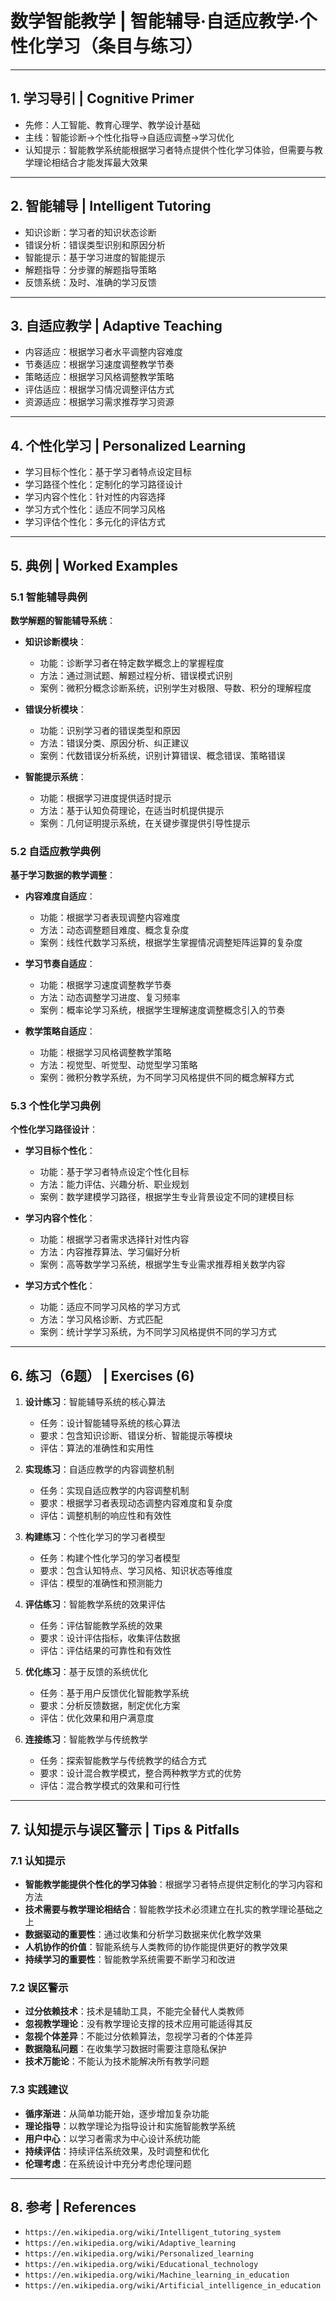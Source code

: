 # 数学智能教学 | 智能辅导·自适应教学·个性化学习（条目与练习）

---

## 1. 学习导引 | Cognitive Primer

- 先修：人工智能、教育心理学、教学设计基础
- 主线：智能诊断→个性化指导→自适应调整→学习优化
- 认知提示：智能教学系统能根据学习者特点提供个性化学习体验，但需要与教学理论相结合才能发挥最大效果

---

## 2. 智能辅导 | Intelligent Tutoring

- 知识诊断：学习者的知识状态诊断
- 错误分析：错误类型识别和原因分析
- 智能提示：基于学习进度的智能提示
- 解题指导：分步骤的解题指导策略
- 反馈系统：及时、准确的学习反馈

---

## 3. 自适应教学 | Adaptive Teaching

- 内容适应：根据学习者水平调整内容难度
- 节奏适应：根据学习速度调整教学节奏
- 策略适应：根据学习风格调整教学策略
- 评估适应：根据学习情况调整评估方式
- 资源适应：根据学习需求推荐学习资源

---

## 4. 个性化学习 | Personalized Learning

- 学习目标个性化：基于学习者特点设定目标
- 学习路径个性化：定制化的学习路径设计
- 学习内容个性化：针对性的内容选择
- 学习方式个性化：适应不同学习风格
- 学习评估个性化：多元化的评估方式

---

## 5. 典例 | Worked Examples

### 5.1 智能辅导典例

**数学解题的智能辅导系统**：

- **知识诊断模块**：
  - 功能：诊断学习者在特定数学概念上的掌握程度
  - 方法：通过测试题、解题过程分析、错误模式识别
  - 案例：微积分概念诊断系统，识别学生对极限、导数、积分的理解程度

- **错误分析模块**：
  - 功能：识别学习者的错误类型和原因
  - 方法：错误分类、原因分析、纠正建议
  - 案例：代数错误分析系统，识别计算错误、概念错误、策略错误

- **智能提示系统**：
  - 功能：根据学习进度提供适时提示
  - 方法：基于认知负荷理论，在适当时机提供提示
  - 案例：几何证明提示系统，在关键步骤提供引导性提示

### 5.2 自适应教学典例

**基于学习数据的教学调整**：

- **内容难度自适应**：
  - 功能：根据学习者表现调整内容难度
  - 方法：动态调整题目难度、概念复杂度
  - 案例：线性代数学习系统，根据学生掌握情况调整矩阵运算的复杂度

- **学习节奏自适应**：
  - 功能：根据学习速度调整教学节奏
  - 方法：动态调整学习进度、复习频率
  - 案例：概率论学习系统，根据学生理解速度调整概念引入的节奏

- **教学策略自适应**：
  - 功能：根据学习风格调整教学策略
  - 方法：视觉型、听觉型、动觉型学习策略
  - 案例：微积分教学系统，为不同学习风格提供不同的概念解释方式

### 5.3 个性化学习典例

**个性化学习路径设计**：

- **学习目标个性化**：
  - 功能：基于学习者特点设定个性化目标
  - 方法：能力评估、兴趣分析、职业规划
  - 案例：数学建模学习路径，根据学生专业背景设定不同的建模目标

- **学习内容个性化**：
  - 功能：根据学习者需求选择针对性内容
  - 方法：内容推荐算法、学习偏好分析
  - 案例：高等数学学习系统，根据学生专业需求推荐相关数学内容

- **学习方式个性化**：
  - 功能：适应不同学习风格的学习方式
  - 方法：学习风格诊断、方式匹配
  - 案例：统计学学习系统，为不同学习风格提供不同的学习方式

---

## 6. 练习（6题） | Exercises (6)

1) **设计练习**：智能辅导系统的核心算法
   - 任务：设计智能辅导系统的核心算法
   - 要求：包含知识诊断、错误分析、智能提示等模块
   - 评估：算法的准确性和实用性

2) **实现练习**：自适应教学的内容调整机制
   - 任务：实现自适应教学的内容调整机制
   - 要求：根据学习者表现动态调整内容难度和复杂度
   - 评估：调整机制的响应性和有效性

3) **构建练习**：个性化学习的学习者模型
   - 任务：构建个性化学习的学习者模型
   - 要求：包含认知特点、学习风格、知识状态等维度
   - 评估：模型的准确性和预测能力

4) **评估练习**：智能教学系统的效果评估
   - 任务：评估智能教学系统的效果
   - 要求：设计评估指标，收集评估数据
   - 评估：评估结果的可靠性和有效性

5) **优化练习**：基于反馈的系统优化
   - 任务：基于用户反馈优化智能教学系统
   - 要求：分析反馈数据，制定优化方案
   - 评估：优化效果和用户满意度

6) **连接练习**：智能教学与传统教学
   - 任务：探索智能教学与传统教学的结合方式
   - 要求：设计混合教学模式，整合两种教学方式的优势
   - 评估：混合教学模式的效果和可行性

---

## 7. 认知提示与误区警示 | Tips & Pitfalls

### 7.1 认知提示

- **智能教学能提供个性化的学习体验**：根据学习者特点提供定制化的学习内容和方法
- **技术需要与教学理论相结合**：智能教学技术必须建立在扎实的教学理论基础之上
- **数据驱动的重要性**：通过收集和分析学习数据来优化教学效果
- **人机协作的价值**：智能系统与人类教师的协作能提供更好的教学效果
- **持续学习的重要性**：智能教学系统需要不断学习和改进

### 7.2 误区警示

- **过分依赖技术**：技术是辅助工具，不能完全替代人类教师
- **忽视教学理论**：没有教学理论支撑的技术应用可能适得其反
- **忽视个体差异**：不能过分依赖算法，忽视学习者的个体差异
- **数据隐私问题**：在收集学习数据时需要注意隐私保护
- **技术万能论**：不能认为技术能解决所有教学问题

### 7.3 实践建议

- **循序渐进**：从简单功能开始，逐步增加复杂功能
- **理论指导**：以教学理论为指导设计和实施智能教学系统
- **用户中心**：以学习者需求为中心设计系统功能
- **持续评估**：持续评估系统效果，及时调整和优化
- **伦理考虑**：在系统设计中充分考虑伦理问题

---

## 8. 参考 | References

- `https://en.wikipedia.org/wiki/Intelligent_tutoring_system`
- `https://en.wikipedia.org/wiki/Adaptive_learning`
- `https://en.wikipedia.org/wiki/Personalized_learning`
- `https://en.wikipedia.org/wiki/Educational_technology`
- `https://en.wikipedia.org/wiki/Machine_learning_in_education`
- `https://en.wikipedia.org/wiki/Artificial_intelligence_in_education`
